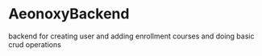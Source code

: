 # AeonoxyBackend
backend for creating user and adding enrollment courses and doing basic crud operations
